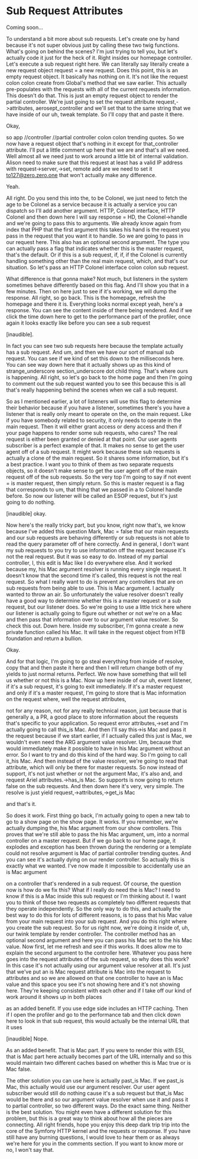 # Sub Request Attributes

Coming soon...

To understand a bit more about sub requests. Let's create one by hand because it's
not super obvious just by calling these two twig functions. What's going on behind
the scenes? I'm just trying to tell you, but let's actually code it just for the heck
of it. Right insides our homepage controller. Let's execute a sub request right here.
We can literally say literally create a new request object request = a new request.
Does this point, this is an empty request object. It basically has nothing on it.
It's not like the request colon colon create from Global's method that we saw
earlier. This actually pre-populates with the requests with all of the current
requests information. This doesn't do that. This is just an empty request object to
render the partial controller. We're just going to set the request attribute
request,->attributes, aerosept_controller and we'll set that to the same string that
we have inside of our uh, tweak template. So I'll copy that and paste it there.

Okay,

so app //controller //partial controller colon colon trending quotes. So we now have
a request object that's nothing in it except for that_controller attribute. I'll put
a little comment up here that we are and that's all we need. Well almost all we need
just to work around a little bit of internal validation. Alison need to make sure
that this request at least has a valid IP address with request->server,->set, remote
add are we need to set it to127@zero.zero.one that won't actually make any
difference.

Yeah.

All right. Do you send this into the, to be Colonel, we just need to fetch the age to
be Colonel as a service because it is actually a service you can dispatch so I'll add
another argument. HTTP, Colonel interface, HTTP Colonel and then down here I will say
response = HD, the Colonel->handle and we're going to pass this to arguments. We
already know again from index that PHP that the first argument this takes his hand is
the request you pass in the request that you want it to handle. So we are going to
pass in our request here. This also has an optional second argument. The type you can
actually pass a flag that indicates whether this is the master request, that's the
default. Or if this is a sub request, if, if, if the Colonel is currently handling
something other than the real main request, which, and that's our situation. So let's
pass an HTTP Colonel interface colon colon sub request.

What difference is that gonna make? Not much, but listeners in the system sometimes
behave differently based on this flag. And I'll show you that in a few minutes. Then
on here just to see if it's working, we will dump the response. All right, so go
back. This is the homepage, refresh the homepage and there it is. Everything looks
normal except yeah, here's a response. You can see the content inside of there being
rendered. And if we click the time down here to get to the performance part of the
profiler, once again it looks exactly like before you can see a sub request

[inaudible].

In fact you can see two sub requests here because the template actually has a sub
request. And um, and then we have our sort of manual sub request. You can see if we
kind of set this down to the milliseconds here. You can see way down here that it
actually shows up as this kind of strange_underscore section_underscore dot child
thing. That's where ours is happening. All right, so let's go back to the home page
and then I'm going to comment out the sub request wanted you to see this because this
is all that's really happening behind the scenes when we call a sub request.

So as I mentioned earlier, a lot of listeners will use this flag to determine their
behavior because if you have a listener, sometimes there's you have a listener that
is really only meant to operate on the, on the main request. Like if you have
somebody related to security, it only needs to operate in the main request. Then it
will either grant access or deny access and then if your page happens to render some
sub requests, who cares? The real request is either been granted or denied at that
point. Our user agents subscriber is a perfect example of that. It makes no sense to
get the user agent off of a sub request. It might work because these sub requests is
actually a clone of the main request. So it shares some information, but it's a best
practice. I want you to think of them as two separate requests objects, so it doesn't
make sense to get the user agent off of the main request off of the sub requests. So
the very top I'm going to say if not event = is master request, then simply return.
So this is master request is a flag that corresponds to um, that thing that we passed
in a to Colonel handle before. So now our listener will be called an ESOP request,
but it's just going to do nothing.

[inaudible] okay.

Now here's the really tricky part, but you know, right now that's, we know because
I've added this question Mark, Mac = false that our main requests and our sub
requests are behaving differently or sub requests is not able to read the query
parameter off of here correctly. And in general, I don't want my sub requests to you
try to use information off the request because it's not the real request. But it was
so easy to do. Instead of my partial controller, I, this edit is Mac like I do
everywhere else. And it worked because my, his Mac argument resolver is running every
single request. It doesn't know that the second time it's called, this request is not
the real request. So what I really want to do is prevent any controllers that are on
sub requests from being able to use. This is Mac argument. I actually wanted to throw
an air. So unfortunately the value resolver doesn't really have a good way to
determine whether this is a master request or a sub request, but our listener does.
So we're going to use a little trick here where our listener is actually going to
figure out whether or not we're on a Mac and then pass that information over to our
argument value resolver. So check this out. Down here. Inside my subscriber, I'm
gonna create a new private function called his Mac. It will take in the request
object from HTB foundation and return a bullion.

Okay.

And for that logic, I'm going to go steal everything from inside of resolve, copy
that and then paste it here and then I will return change both of my yields to just
normal returns. Perfect. We now have something that will tell us whether or not this
is a Mac. Now up here inside of our uh, event listener, if it's a sub request, it's
going to exit immediately. If it's a master request and only if it's a master
request, I'm going to store that is Mac information on the request where, well the
request attributes,

not for any reason, not for any really technical reason, just because that is
generally a, a PR, a good place to store information about the requests that's
specific to your application. So request error attributes,->set and I'm actually
going to call this_is Mac. And then I'll say this->is Mac and pass it the request
because if we start earlier, if I actually called this just is Mac, we wouldn't even
need the ARG argument value resolver. Um, because that would immediately make it
possible to have in his Mac argument without an error. So I want to try and do this
kind of the hard way. So I'm going to call it_his Mac. And then instead of the value
resolver, we're going to read that attribute, which will only be there for master
requests. So now instead of support, it's not just whether or not the argument Mac,
it's also and, and request Ariel attributes.->has_is Mac. So supports is now going to
return false on the sub requests. And then down here it's very, very simple. The
resolve is just yield request,->attributes,->get_is Mac

and that's it.

So does it work. First thing go back, I'm actually going to open a new tab to go to a
show page on the show page. It works. If you remember, we're actually dumping the,
his Mac argument from our show controllers. This proves that we're still able to pass
the his Mac argument, um, into a normal controller on a master request. But if we go
back to our home page, it explodes and exception has been thrown during the rendering
or a template could not resolve argument is Mac of partial controller trending
quotes. And you can see it's actually dying on our render controller. So actually
this is exactly what we wanted. I've now made it impossible to accidentally use an is
Mac argument

on a controller that's rendered in a sub request. Of course, the question now is how
do we fix this? What if I really do need the is Mac? I need to know if this is a Mac
inside this sub request or I'm thinking about it. I want you to think of those two
requests as completely two different requests that they operate independently. So the
only way to do this, and actually the best way to do this for lots of different
reasons, is to pass that his Mac value from your main request into your sub request.
And you do this right where you create the sub request. So for us right now, we're
doing it inside of, uh, our twink template by render controller. The controller
method has an optional second argument and here you can pass his Mac set to the his
Mac value. Now first, let me refresh and see if this works. It does allow me to
explain the second argument to the controller here. Whatever you pass here goes into
the request attributes of the sub request, so why does this work? In this case it's
not actually using our argument value resolver at all. It's just that we've put an is
Mac request attribute is Mac into the request to attributes and so we are allowed on
that one controller to have an is Mac value and this space you see it's not showing
here and it's not showing here. They're keeping consistent with each other and if I
take off our kind of work around it shows up in both places

as an added benefit. If you use edge side includes an HTTP caching. Then if I open
the profiler and go to the performance tab and then click down here to look in that
sub request, this would actually be the internal URL that it uses

[inaudible] Nope.

As an added benefit. That is Mac part. If you were to render this with ESI, that is
Mac part here actually becomes part of the URL internally and so this would maintain
two different caches based on whether this is Mac true or is Mac false.

The other solution you can use here is actually past_is Mac. If we past_is Mac, this
actually would use our argument resolver. Our user agent subscriber would still do
nothing cause it's a sub request but that_is Mac would be there and so our argument
value resolver when use it and pass it to partial controller, so two different ways.
Do the exact same thing. Neither is the best solution. You might even have a
different solution for this problem, but this is a great way to think about how all
the pieces are connecting. All right friends, hope you enjoy this deep dark trip trip
into the core of the Symfony HTTP kernel and the requests or response. If you have
still have any burning questions, I would love to hear them or as always we're here
for you in the comments section. If you want to know more or no, I won't say that.

